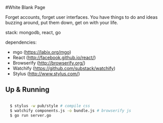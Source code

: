 #White Blank Page

Forget accounts, forget user interfaces. You have things to do and ideas buzzing around, put them down, get on with your life.

stack: mongodb, react, go

dependencies:
- mgo (https://labix.org/mgo)
- React (http://facebook.github.io/react/)
- Browserify (http://browserify.org/)
- Watchify (https://github.com/substack/watchify)
- Stylus (http://www.stylus.com/)

## Up & Running
```bash

  $ stylus -w pub/style # compile css
  $ watchify components.js -o bundle.js # browserify js
  $ go run server.go

```
